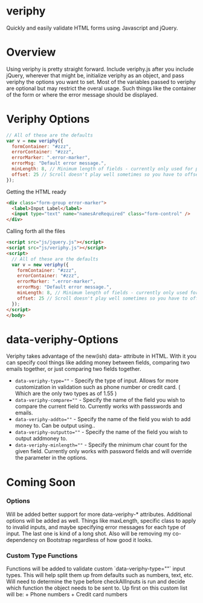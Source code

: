 veriphy
=======

Quickly and easily validate HTML forms using Javascript and jQuery.

Overview
=======

Using veriphy is pretty straight forward. Include veriphy.js after you include jQuery, wherever that might be, initialize veriphy as an object, and pass veriphy the options you want to set. Most of the variables passed to veriphy are optional but may restrict the overal usage. Such things like the container of the form or where the error message should be displayed.

Veriphy Options
=======

```javascript
// All of these are the defaults
var v = new veriphy({
  formContainer: "#zzz",
  errorContainer: "#zzz",
  errorMarker: ".error-marker",
  errorMsg: "Default error message.",
  minLength: 8, // Minimum length of fields - currently only used for passwords
  offset: 25 // Scroll doesn't play well sometimes so you have to offset it.
});
```
Getting the HTML ready

```html
<div class="form-group error-marker">
  <label>Input Label</label>
  <input type="text" name="namesAreRequired" class="form-control" />
</div>
```
Calling forth all the files
```html
<script src="js/jquery.js"></script>
<script src="js/veriphy.js"></script>
<script>
  // All of these are the defaults
  var v = new veriphy({
    formContainer: "#zzz",
    errorContainer: "#zzz",
    errorMarker: ".error-marker",
    errorMsg: "Default error message.",
    minLength: 8, // Minimum length of fields - currently only used for passwords
    offset: 25 // Scroll doesn't play well sometimes so you have to offset it.
  });
</script>
</body>
```

data-veriphy-Options
=======

Veriphy takes advantage of the new(ish) data- attribute in HTML. With it you can specify cool things like adding money between fields, comparing two emails together, or just comparing two fields together.

+ `data-veriphy-type=""` - Specify the type of input. Allows for more customization in validation such as phone number or credit card. ( Which are the only two types as of 1.55 )
+ `data-veriphy-compare=""` - Specify the name of the field you wish to compare the current field to. Currently works with passswords and emails.
+ `data-veriphy-addto=""` - Specify the name of the field you wish to add money to. Can be output using..
+ `data-veriphy-outputto=""` - Specify the name of the field you wish to output addmoney to.
+ `data-veriphy-minlength=""` - Specify the minimum char count for the given field. Currently only works with password fields and will override the parameter in the options.

Coming Soon
=======
<h3>Options</h3>
Will be added better support for more data-veriphy-* attributes. Additional options will be added as well. Things like maxLength, specific class to apply to invalid inputs, and maybe specifying error messages for each type of input. The last one is kind of a long shot. Also will be removing my co-dependency on Bootstrap regardless of how good it looks.

<h3>Custom Type Functions</h3>
Functions will be added to validate custom `data-veriphy-type=""` input types. This will help split them up from defaults such as numbers, text, etc. Will need to determine the type before checkAllInputs is run and decide which function the object needs to be sent to.
Up first on this custom list will be:
+ Phone numbers
+ Credit card numbers
